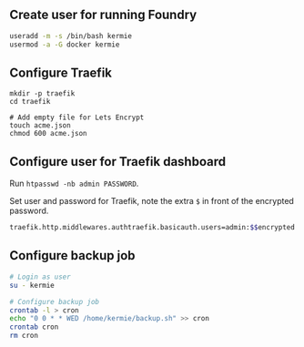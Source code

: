 ## Create user for running Foundry

```bash
useradd -m -s /bin/bash kermie
usermod -a -G docker kermie
```

## Configure Traefik

```
mkdir -p traefik
cd traefik

# Add empty file for Lets Encrypt
touch acme.json
chmod 600 acme.json
```

## Configure user for Traefik dashboard

Run `htpasswd -nb admin PASSWORD`.

Set user and password for Traefik, note the extra `$` in front of the encrypted password.

```bash
traefik.http.middlewares.authtraefik.basicauth.users=admin:$$encrypted
```

## Configure backup job

```bash
# Login as user
su - kermie

# Configure backup job
crontab -l > cron
echo "0 0 * * WED /home/kermie/backup.sh" >> cron
crontab cron
rm cron
```
